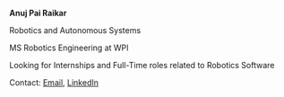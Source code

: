**Anuj Pai Raikar**

Robotics and Autonomous Systems

MS Robotics Engineering at WPI

Looking for Internships and Full-Time roles related to Robotics Software

Contact: [Email](apairaikar@wpi.edu), [LinkedIn](https://www.linkedin.com/in/anuj-pai-raikar/)

<!---
22by7-raikar/22by7-raikar is a ✨ special ✨ repository because its `README.md` (this file) appears on your GitHub profile.
You can click the Preview link to take a look at your changes.
--->

